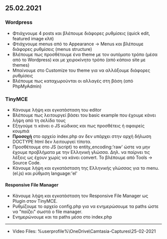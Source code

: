 ## 25.02.2021
### Wordpress
* Φτιάχνουμε 4 posts και βλέπουμε διάφορες ρυθμίσεις (quick edit, featured image κλπ)
* Φτιάχνουμε menus από το Appearance -> Menus και βλέπουμε διάφορες ρυθμίσεις (menus structure)
* Βλέπουμε πως προσθέτουμε ένα theme με τον αυτόματο τρόπο (μέσα από το Wordpress) και με χειροκίνητο τρόπο (από κάποιο site με themes)
* Μπαίνουμε στο Customize του theme για να αλλάξουμε διάφορες ρυθμίσεις
* Βλέπουμε πως καταχωρούνται οι αλλαγές στη βάση (από PhpMyAdmin)

### TinyMCE
* Κάνουμε λήψη και εγκατάσταση του editor
* Βλέπουμε πως λειτουργεί βάσει του basic example που έχουμε κάνει λήψη από τη σελίδα τους
* Εξηγούμε τι κάνει ο JS κώδικας και πως προσθέτεις ή αφαιρείς κουμπιά
* **Προσοχή** στο αρχείο index.php αν δεν υπάρχει στην αρχή δήλωση DOCTYPE html δεν λειτουργεί τίποτα.
* Προσθέτουμε στο JS (script) το entity_encoding:'raw' ώστε να μην έχουμε προβλήματα με την Ελληνική γλώσσα. Δηλ. να παίρνει τις λέξεις ως έχουν χωρίς να κάνει convert. Το βλέπουμε από Tools -> Source Code.
* Κάνουμε λήψη και εγκατάσταση της Ελληνικής γλώσσας για το menu. (el.js) και ρύθμιση language:'el'
#### Responsive File Manager
* Κάνουμε λήψη και εγκατάσταση τον Responsive File Manager ως Plugin στον TinyMCE.
* Ρυθμίζουμε το αρχείο config.php για να ενημερώσουμε τα paths ώστε να "παίζει" σωστά ο file manager.
* Ενημερώνουμε και τα paths μέσα στο index.php

- - - - 
* Video Files: %userprofile%\OneDrive\Camtasia-Captures\25-02-2021